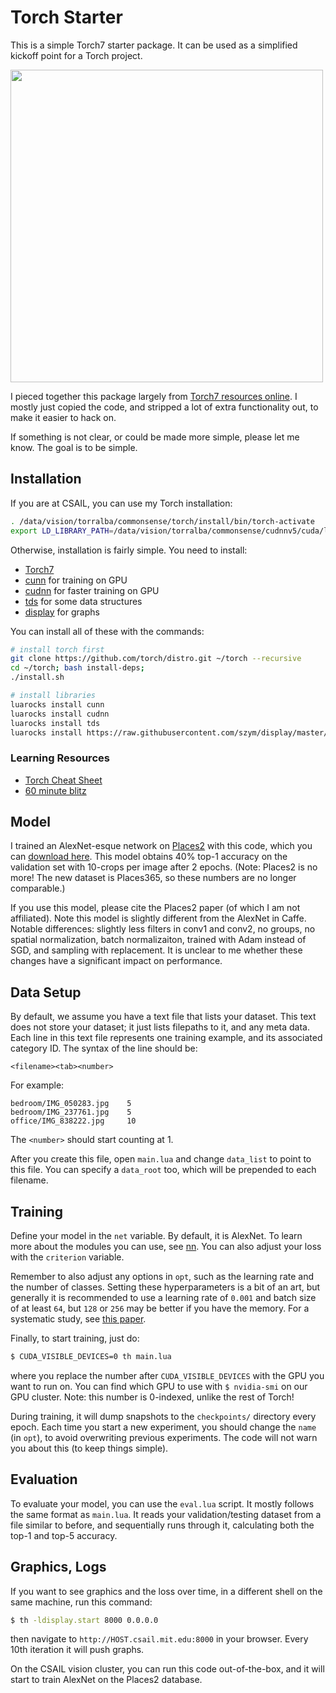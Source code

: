 Torch Starter
=============

This is a simple Torch7 starter package. It can be used  as a simplified kickoff point for a Torch project.

<img src='http://i.imgur.com/3a5fAAy.png' width='500'>

I pieced together this package largely from [Torch7 resources online](https://github.com/soumith/imagenet-multiGPU.torch). I mostly just copied the code, and stripped a lot of extra functionality out, to make it easier to hack on. 

If something is not clear, or could be made more simple, please let me know. The goal is to be simple.

Installation
------------

If you are at CSAIL, you can use my Torch installation:
```bash
. /data/vision/torralba/commonsense/torch/install/bin/torch-activate
export LD_LIBRARY_PATH=/data/vision/torralba/commonsense/cudnnv5/cuda/lib64:$LD_LIBRARY_PATH
```

Otherwise, installation is fairly simple. You need to install:
- [Torch7](http://torch.ch/docs/getting-started.html#_)
- [cunn](https://github.com/torch/cunn) for training on GPU
- [cudnn](https://github.com/soumith/cudnn.torch) for faster training on GPU
- [tds](https://github.com/torch/tds) for some data structures
- [display](https://github.com/szym/display) for graphs 

You can install all of these with the commands:
```bash
# install torch first
git clone https://github.com/torch/distro.git ~/torch --recursive
cd ~/torch; bash install-deps;
./install.sh

# install libraries
luarocks install cunn
luarocks install cudnn
luarocks install tds
luarocks install https://raw.githubusercontent.com/szym/display/master/display-scm-0.rockspec
```

### Learning Resources
- [Torch Cheat Sheet](https://github.com/torch/torch7/wiki/Cheatsheet)
- [60 minute blitz](https://github.com/soumith/cvpr2015/blob/master/Deep%20Learning%20with%20Torch.ipynb)

Model
-----
I trained an AlexNet-esque network on [Places2](http://places2.csail.mit.edu/)
with this code, which you can [download here](http://mit.edu/vondrick/torch-starter/pretrained.zip). This model obtains
40% top-1 accuracy on the validation set with 10-crops per image after 2 epochs. (Note: Places2 is no more! The new dataset is Places365, so these numbers are no longer comparable.)

If you use this model, please cite the Places2 paper (of which I am not
affiliated).  Note this model is slightly different from the AlexNet in Caffe.
Notable differences: slightly less filters in conv1 and conv2, no groups, no
spatial normalization, batch normalizaiton, trained with Adam instead of SGD,
and sampling with replacement. It is unclear to me whether these changes have a
significant impact on performance. 

Data Setup 
----------
By default, we assume you have a text file that lists your dataset. This text does not store your dataset; it just lists filepaths to it, and any meta data. Each line in this text file represents one training example, and its associated category ID. The syntax of the line should be: 
```
<filename><tab><number>
```
For example:
```
bedroom/IMG_050283.jpg    5
bedroom/IMG_237761.jpg    5
office/IMG_838222.jpg     10
```
The `<number>` should start counting at 1. 

After you create this file, open `main.lua` and change `data_list` to point to this file. You can specify a `data_root` too, which will be prepended to each filename. 

Training
--------
Define your model in the `net` variable. By default, it is AlexNet. To learn more about the modules you can use, see [nn](https://github.com/torch/nn/blob/master/README.md). You can also adjust your loss with the `criterion` variable. 

Remember to also adjust any options in `opt`, such as the learning rate and the number of classes. Setting these hyperparameters is a bit of an art, but generally it is recommended to use a learning rate of `0.001` and batch size of at least `64`, but `128` or `256` may be better if you have the memory. For a systematic study, see [this paper](https://arxiv.org/pdf/1606.02228v2.pdf).

Finally, to start training, just do:

```bash
$ CUDA_VISIBLE_DEVICES=0 th main.lua
```
where you replace the number after `CUDA_VISIBLE_DEVICES` with the GPU you want to run on. 
You can find which GPU to use with `$ nvidia-smi` on our GPU cluster. Note: this number is 0-indexed, unlike the rest of Torch!

During training, it will dump snapshots to the `checkpoints/` directory every epoch. Each time you start a new experiment, you should change the `name` (in `opt`), to avoid overwriting previous experiments. The code will not warn you about this (to keep things simple).

Evaluation
----------
To evaluate your model, you can use the `eval.lua` script. It mostly follows the same format as `main.lua`. It reads your validation/testing dataset from a file similar to before, and sequentially runs through it, calculating both the top-1 and top-5 accuracy. 

Graphics, Logs
--------------
If you want to see graphics and the loss over time, in a different shell on the same machine, run this command:
```bash
$ th -ldisplay.start 8000 0.0.0.0
```
then navigate to ```http://HOST.csail.mit.edu:8000``` in your browser. Every 10th iteration it will
push graphs. 

On the CSAIL vision cluster, you can run this code out-of-the-box, and it will start to train
AlexNet on the Places2 database. 
